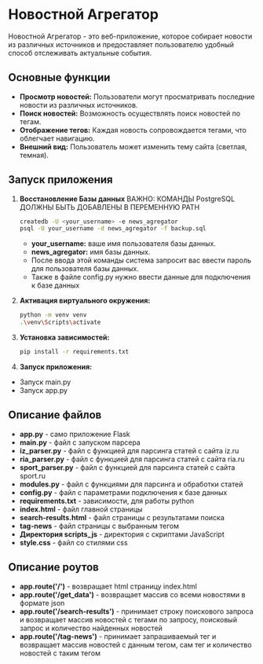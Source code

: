 # Новостной Агрегатор

Новостной Агрегатор - это веб-приложение, которое собирает новости из различных источников и предоставляет пользователю удобный способ отслеживать актуальные события.

## Основные функции

- **Просмотр новостей:** Пользователи могут просматривать последние новости из различных источников.
- **Поиск новостей:** Возможность осуществлять поиск новостей по тегам.
- **Отображение тегов:** Каждая новость сопровождается тегами, что облегчает навигацию.
- **Внешний вид:** Пользователь может изменить тему сайта (светлая, темная).

## Запуск приложения
1. **Восстановление Базы данных**
   ВАЖНО: КОМАНДЫ PostgreSQL ДОЛЖНЫ БЫТЬ ДОБАВЛЕНЫ В ПЕРЕМЕННУЮ PATH
   ```bash
   createdb -U <your_username> -e news_agregator
   psql -U your_username -d news_agregator -f backup.sql
   ```
   -  **your_username:** ваше имя пользователя базы данных.
   -  **news_agregator:** имя базы данных.
   -  После ввода этой команды система запросит вас ввести пароль для пользователя базы данных.
   -  Также в файле config.py нужно ввести данные для подключения к базе данных


2. **Активация виртуального окружения:**
   ```bash
   python -m venv venv
   .\venv\Scripts\activate
3. **Установка зависимостей:**
   ```bash
   pip install -r requirements.txt
4. **Запуск приложения:**
-   Запуск main.py
-   Запуск app.py

## Описание файлов
- **app.py** - само приложение Flask
- **main.py** - файл с запуском парсера
- **iz_parser.py** - файл с функцией для парсинга статей с сайта iz.ru
- **ria_parser.py** - файл с функцией для парсинга статей с сайта ria.ru
- **sport_parser.py** - файл с функцией для парсинга статей с сайта sport.ru
- **modules.py** - файл с функциями для парсинга и обработки статей
- **config.py** - файл с параметрами подключения к базе данных
- **requirements.txt** - зависимости, для работы python
- **index.html** - файл главной страницы 
- **search-results.html** - файл страницы с результатами поиска
- **tag-news** - файл страницы с выбранным тегом
- **Директория scripts_js** - директория с скриптами JavaScript
- **style.css** - файл со стилями css

## Описание роутов
- **app.route('/')** - возвращает html страницу index.html
- **app.route('/get_data')** - возвращает массив со всеми новостями в формате json
- **app.route('/search-results')** - принимает строку поискового запроса и возвращает массив новостей с тегами по запросу, поисковый запрос и количество найденных новостей
- **app.route('/tag-news')** - принимает запрашиваемый тег и возвращает массив новостей с данным тегом, сам тег и количество новостей с таким тегом